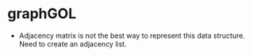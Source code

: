 # graphGOL
* Adjacency matrix is not the best way to represent this data structure. Need to create an adjacency list.